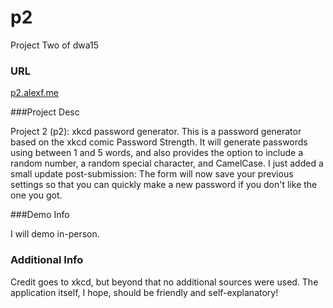 # p2 

Project Two  of dwa15


### URL

[p2.alexf.me](http://p2.alexf.me/)

###Project Desc

Project 2 (p2): xkcd password generator. This is a password generator based on the xkcd comic Password Strength. It will generate passwords using between 1 and 5 words, and also provides the option to include a random number, a random special character, and CamelCase. I just added a small update post-submission: The form will now save your previous settings so that you can quickly make a new password if you don't like the one you got.

###Demo Info

I will demo in-person.

### Additional Info

Credit goes to xkcd, but beyond that no additional sources were used. The application itself, I hope, should be friendly and self-explanatory!
